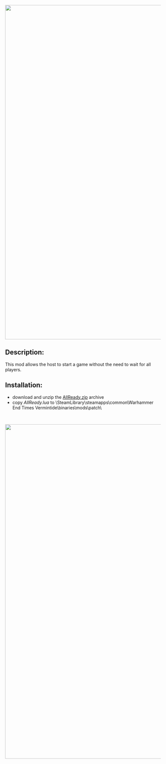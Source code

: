 <p align="center">
  <img src="../../../assets/banner-top.png" alt="" width="1080">
</p>

## Description:
This mod allows the host to start a game without the need to wait for all players.

## Installation:
- download and unzip the [AllReady.zip](../../../../releases/tag/AllReady) archive
- copy *AllReady.lua* to \SteamLibrary\steamapps\common\Warhammer End Times Vermintide\binaries\mods\patch\  

<br/>

<p align="center">
  <img src="../../../assets/banner-top.png" alt="" width="1080">
</p>
